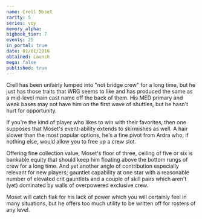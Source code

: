 ```yaml
---
name: Crell Moset
rarity: 5
series: voy
memory_alpha:
bigbook_tier: 7
events: 25
in_portal: true
date: 01/01/2016
obtained: Launch
mega: false
published: true
---
```


Crell has been unfairly lumped into "not bridge crew" for a long time, but he just has those traits that WRG seems to like and has produced the same as a mid-level main cast name off the back of them. His MED primary and weak bases may not have him on the first wave of shuttles, but he hasn't hurt for opportunity.

If you're the kind of player who likes to win with their favorites, then one supposes that Moset's event-ability extends to skirmishes as well. A hair slower than the most popular options, he's a fine pivot from Ardra who, if nothing else, would allow you to free up a crew slot.

Offering fine collection value, Moset's floor of three, ceiling of five or six is bankable equity that should keep him floating above the bottom rungs of crew for a long time. And yet another angle of contribution especially relevant for new players; gauntlet capability at one star with a reasonable number of elevated crit gauntlets and a couple of skill pairs which aren't (yet) dominated by walls of overpowered exclusive crew.

Moset will catch flak for his lack of power which you will certainly feel in many situations, but he offers too much utility to be written off for rosters of any level.
